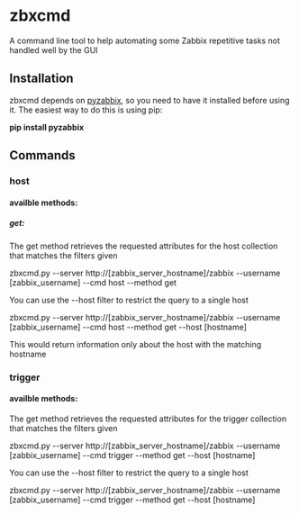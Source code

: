 <h1> zbxcmd </h1>
<p>A command line tool to help automating some Zabbix repetitive tasks not handled well by the GUI</p>

<h2> Installation </h2>
<p>zbxcmd depends on <a href="https://github.com/lukecyca/pyzabbix">pyzabbix</a>, so you need to have it installed before using it. The easiest way to do this is using pip:</p>
<strong>pip install pyzabbix</strong>

<h2>Commands</h2>
<h3>host</h3>
<h4>availble methods:</h4>
<h5>get:</h5>
<p>The get method retrieves the requested attributes for the host collection that matches the filters given</p>
<command>zbxcmd.py --server http://[zabbix_server_hostname]/zabbix --username [zabbix_username] --cmd host --method get</command>
<p>You can use the --host filter to restrict the query to a single host</p>
<command>zbxcmd.py --server http://[zabbix_server_hostname]/zabbix --username [zabbix_username] --cmd host --method get --host [hostname]</command>
<p>This would return information only about the host with the matching hostname</p>
<h3>trigger</h3>
<h4>availble methods:</h4>
<p>The get method retrieves the requested attributes for the trigger collection that matches the filters given</p>
<command>zbxcmd.py --server http://[zabbix_server_hostname]/zabbix --username [zabbix_username] --cmd trigger --method get --host [hostname]</command>
<p>You can use the --host filter to restrict the query to a single host</p>
<command>zbxcmd.py --server http://[zabbix_server_hostname]/zabbix --username [zabbix_username] --cmd trigger --method get --host [hostname]</command>

